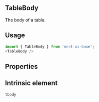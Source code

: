 ## TableBody
The body of a table.

## Usage

```javascript
import { TableBody } from 'mnet-ui-base';
<TableBody />
```

## Properties

  
## Intrinsic element

```
tbody
```
